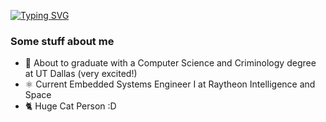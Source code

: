 [![Typing SVG](https://readme-typing-svg.herokuapp.com?font=Fira+Code&weight=600&pause=500&color=AA09FF&vCenter=true&width=435&lines=Hi!+I'm+Sisi+%E2%80%A2%E1%B4%97%E2%80%A2)](https://git.io/typing-svg)
### Some stuff about me
- 🔭 About to graduate with a Computer Science and Criminology degree at UT Dallas (very excited!)
- ⚛️ Current Embedded Systems Engineer I at Raytheon Intelligence and Space
- 🐈 Huge Cat Person :D
